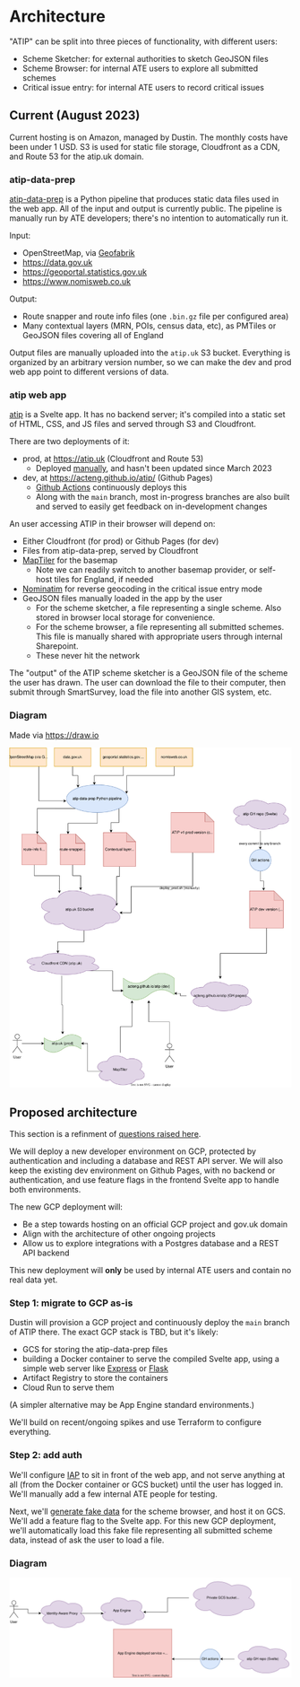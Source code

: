 # Architecture

"ATIP" can be split into three pieces of functionality, with different users:

- Scheme Sketcher: for external authorities to sketch GeoJSON files
- Scheme Browser: for internal ATE users to explore all submitted schemes
- Critical issue entry: for internal ATE users to record critical issues

## Current (August 2023)

Current hosting is on Amazon, managed by Dustin. The monthly costs have been under 1 USD. S3 is used for static file storage, Cloudfront as a CDN, and Route 53 for the atip.uk domain.

### atip-data-prep

[atip-data-prep](https://github.com/acteng/atip-data-prep) is a Python pipeline that produces static data files used in the web app. All of the input and output is currently public. The pipeline is manually run by ATE developers; there's no intention to automatically run it.

Input:

- OpenStreetMap, via [Geofabrik](https://download.geofabrik.de/europe/great-britain/england.html)
- <https://data.gov.uk>
- <https://geoportal.statistics.gov.uk>
- <https://www.nomisweb.co.uk>

Output:

- Route snapper and route info files (one `.bin.gz` file per configured area)
- Many contextual layers (MRN, POIs, census data, etc), as PMTiles or GeoJSON files covering all of England

Output files are manually uploaded into the `atip.uk` S3 bucket. Everything is organized by an arbitrary version number, so we can make the dev and prod web app point to different versions of data.

### atip web app

[atip](https://github.com/acteng/atip) is a Svelte app. It has no backend server; it's compiled into a static set of HTML, CSS, and JS files and served through S3 and Cloudfront.

There are two deployments of it:

- prod, at <https://atip.uk> (Cloudfront and Route 53)
  - Deployed [manually](https://github.com/acteng/atip/blob/main/deploy_prod.sh), and hasn't been updated since March 2023
- dev, at <https://acteng.github.io/atip/> (Github Pages)
  - [Github Actions](https://github.com/acteng/atip/blob/main/.github/workflows/web.yml) continuously deploys this
  - Along with the `main` branch, most in-progress branches are also built and served to easily get feedback on in-development changes

An user accessing ATIP in their browser will depend on:

- Either Cloudfront (for prod) or Github Pages (for dev)
- Files from atip-data-prep, served by Cloudfront
- [MapTiler](maptiler.com) for the basemap
  - Note we can readily switch to another basemap provider, or self-host tiles for England, if needed
- [Nominatim](https://nominatim.org) for reverse geocoding in the critical issue entry mode
- GeoJSON files manually loaded in the app by the user
  - For the scheme sketcher, a file representing a single scheme. Also stored in browser local storage for convenience.
  - For the scheme browser, a file representing all submitted schemes. This file is manually shared with appropriate users through internal Sharepoint.
  - These never hit the network

The "output" of the ATIP scheme sketcher is a GeoJSON file of the scheme the user has drawn. The user can download the file to their computer, then submit through SmartSurvey, load the file into another GIS system, etc.

### Diagram

Made via <https://draw.io>

![Diagram of current architecture](current_architecture.svg)

## Proposed architecture

This section is a refinment of [questions raised here](backend.md).

We will deploy a new developer environment on GCP, protected by authentication and including a database and REST API server. We will also keep the existing dev environment on Github Pages, with no backend or authentication, and use feature flags in the frontend Svelte app to handle both environments.

The new GCP deployment will:

- Be a step towards hosting on an official GCP project and gov.uk domain
- Align with the architecture of other ongoing projects
- Allow us to explore integrations with a Postgres database and a REST API backend

This new deployment will **only** be used by internal ATE users and contain no real data yet.

### Step 1: migrate to GCP as-is

Dustin will provision a GCP project and continuously deploy the `main` branch of ATIP there. The exact GCP stack is TBD, but it's likely:

- GCS for storing the atip-data-prep files
- building a Docker container to serve the compiled Svelte app, using a simple web server like [Express](https://expressjs.com) or [Flask](https://flask.palletsprojects.com/en/2.3.x/)
- Artifact Registry to store the containers
- Cloud Run to serve them

(A simpler alternative may be App Engine standard environments.)

We'll build on recent/ongoing spikes and use Terraform to configure everything.

### Step 2: add auth

We'll configure [IAP](https://cloud.google.com/iap) to sit in front of the web app, and not serve anything at all (from the Docker container or GCS bucket) until the user has logged in. We'll manually add a few internal ATE people for testing.

Next, we'll [generate fake data](https://github.com/acteng/atip/blob/main/src/random_schemes.ts) for the scheme browser, and host it on GCS. We'll add a feature flag to the Svelte app. For this new GCP deployment, we'll automatically load this fake file representing all submitted scheme data, instead of ask the user to load a file.

### Diagram

![Diagram of proposed architecture](proposed_architecture.svg)
